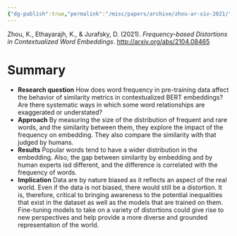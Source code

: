 ```yaml
---
{"dg-publish":true,"permalink":"/misc/papers/archive/zhou-ar-xiv-2021/","dgPassFrontmatter":true}
---
```




Zhou, K., Ethayarajh, K., & Jurafsky, D. (2021). _Frequency-based Distortions in Contextualized Word Embeddings_. http://arxiv.org/abs/2104.08465

# Summary
- **Research question** How does word frequency in pre-training data affect the behavior of similarity metrics in contextualized BERT embeddings? Are there systematic ways in which some word relationships are exaggerated or understated?
- **Approach** By measuring the size of the distribution of frequent and rare words, and the similarity between them, they explore the impact of the frequency on embedding. They also compare the similarity with that judged by humans. 
- **Results** Popular words tend to have a wider distribution in the embedding. Also, the gap between similarity by embedding and by human experts isd different, and the difference is correlated with the frequency of words.
- **Implication** Data are by nature biased as it reflects an aspect of the real world. Even if the data is not biased, there would still be a distortion. It is, therefore, critical to bringing awareness to the potential inequalities that exist in the dataset as well as the models that are trained on them. Fine-tuning models to take on a variety of distortions could give rise to new perspectives and help provide a more diverse and grounded representation of the world.
